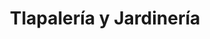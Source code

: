 ---
title: "Tlapalería y Jardinería"
url: /ciudad-de-mexico/tlapaleria-y-jardineria/
shop: hardware
---
